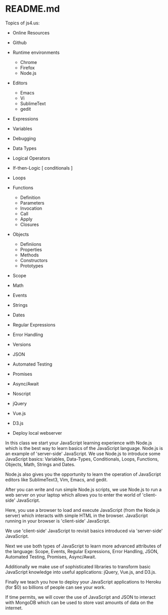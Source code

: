 # README.md

Topics of js4.us:

- Online Resources

- Github

- Runtime environments
  - Chrome
  - Firefox
  - Node.js

- Editors
  - Emacs
  - Vi
  - SublimeText
  - gedit

- Expressions
- Variables
- Debugging
- Data Types
- Logical Operators
- If-then-Logic [ conditionals ]
- Loops
- Functions
  - Definition
  - Parameters
  - Invocation
  - Call
  - Apply
  - Closures
- Objects
  - Definiions
  - Properties
  - Methods
  - Constructors
  - Prototypes
- Scope
- Math
- Events
- Strings
- Dates
- Regular Expressions
- Error Handling
- Versions
- JSON
- Automated Testing
- Promises
- Async/Await

- Noscript

- jQuery

- Vue.js

- D3.js

- Deploy local webserver

In this class we start your JavaScript learning experience with
Node.js which is the best way to learn basics of the JavaScript
language.  Node.js is an example of 'server-side' JavaScript.
We use Node.js to introduce some JavaScript basics:
Variables, Data-Types, Conditionals, Loops, Functions, Objects, Math, Strings and Dates.

Node.js also gives you the opportunity to learn the operation of JavaScript editors like SublimeText3, Vim, Emacs, and gedit.

After you can write and run simple Node.js scripts, we use Node.js to
run a web server on your laptop which allows you to enter the world of
'client-side' JavaScript.

Here, you use a browser to load and execute JavaScript (from the Node.js server) which interacts
with simple HTML in the browser.  JavaScript running in your browser is 'client-side' JavaScript.

We use 'client-side' JavaScript to revisit basics introduced via 'server-side' JavaScript.

Next we use both types of JavaScript to learn more advanced attributes of the language:
Scope, Events, Regular Expressions, Error Handling, JSON, Automated Testing, Promises, Async/Await.

Additionally we make use of sophisticated libraries to transform basic JavaScript knowledge into useful applications: jQuery, Vue.js, and D3.js.

Finally we teach you how to deploy your JavaScript applications to Heroku (for $0) so billions of people can see your work.

If time permits, we will cover the use of JavaScript and JSON to interact with MongoDB which can be used to store vast amounts of data on the internet.


